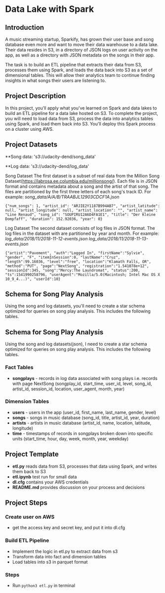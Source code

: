 # Data Lake with Spark

## Introduction

A music streaming startup, Sparkify, has grown their user base and song database even more and want to move their data warehouse to a data lake. Their data resides in S3, in a directory of JSON logs on user activity on the app, as well as a directory with JSON metadata on the songs in their app.

The task is to build an ETL pipeline that extracts their data from S3, processes them using Spark, and loads the data back into S3 as a set of dimensional tables. This will allow their analytics team to continue finding insights in what songs their users are listening to.

## Project Description

In this project, you'll apply what you've learned on Spark and data lakes to build an ETL pipeline for a data lake hosted on S3. To complete the project, you will need to load data from S3, process the data into analytics tables using Spark, and load them back into S3. You'll deploy this Spark process on a cluster using AWS.

## Project Datasets

**Song data: 's3://udacity-dend/song_data'

**Log data: 's3://udacity-dend/log_data'

Song Dataset
The first dataset is a subset of real data from the Million Song Dataset(https://labrosa.ee.columbia.edu/millionsong/). Each file is in JSON format and contains metadata about a song and the artist of that song. The files are partitioned by the first three letters of each song's track ID. For example: *song_data/A/A/B/TRAABJL12903CDCF1A.json*

```{"num_songs": 1, "artist_id": "ARJIE2Y1187B994AB7", "artist_latitude": null, "artist_longitude": null, "artist_location": "", "artist_name": "Line Renaud", "song_id": "SOUPIRU12A6D4FA1E1", "title": "Der Kleine Dompfaff", "duration": 152.92036, "year": 0}```

Log Dataset
The second dataset consists of log files in JSON format. The log files in the dataset with are partitioned by year and month. For example: *log_data/2018/11/2018-11-12-events.json log_data/2018/11/2018-11-13-events.json*

```{"artist":"Pavement", "auth":"Logged In", "firstName":"Sylvie", "gender", "F", "itemInSession":0, "lastName":"Cruz", "length":99.16036, "level":"free", "location":"Klamath Falls, OR", "method":"PUT", "page":"NextSong", "registration":"1.541078e+12", "sessionId":345, "song":"Mercy:The Laundromat", "status":200, "ts":1541990258796, "userAgent":"Mozilla/5.0(Macintosh; Intel Mac OS X 10_9_4...)", "userId":10}```

## Schema for Song Play Analysis
Using the song and log datasets, you'll need to create a star schema optimized for queries on song play analysis. This includes the following tables.

## Schema for Song Play Analysis
Using the song and log datasets(json), I need to create a star schema optimized for queries on song play analysis. This includes the following tables.


### Fact Tables
* **songplays** - records in log data associated with song plays i.e. records with page NextSong (songplay_id, start_time, user_id, level, song_id, artist_id, session_id, location, user_agent, month, year)

### Dimension Tables

* **users** - users in the app (user_id, first_name, last_name, gender, level)   
* **songs** - songs in music database (song_id, title, artist_id, year, duration)  
* **artists** - artists in music database (artist_id, name, location, latitude, longitude)  
* **time** - timestamps of records in songplays broken down into specific units (start_time, hour, day, week, month, year, weekday)

## Project Template
* **etl.py** reads data from S3, processes that data using Spark, and writes them back to S3  
* **etl.ipynb** test run for small data
* **dl.cfg** contains your AWS credentials    
* **README.md** provides discussion on your process and decisions    


## Project Steps
### Create user on AWS
* get the access key and secret key, and put it into dl.cfg

### Build ETL Pipeline
* Implement the logic in etl.py to extract data from s3 
* Transform data into fact and dimension tables
* Load tables into s3 in parquet format

### Steps
* Run `python3 etl.py` in terminal